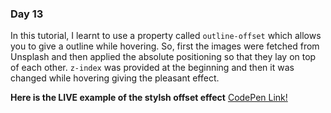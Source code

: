 
### Day 13

In this tutorial, I learnt to use a property called `outline-offset` which allows you to give a outline while hovering. So, first the images were fetched from Unsplash and then applied the absolute positioning so that they lay on top of each other. `z-index` was provided at the beginning and then it was changed while hovering giving the pleasant effect.



**Here is the LIVE example of the stylsh offset effect**
[CodePen Link!](https://codepen.io/sanjaysanjel/pen/WNwEvJW)
